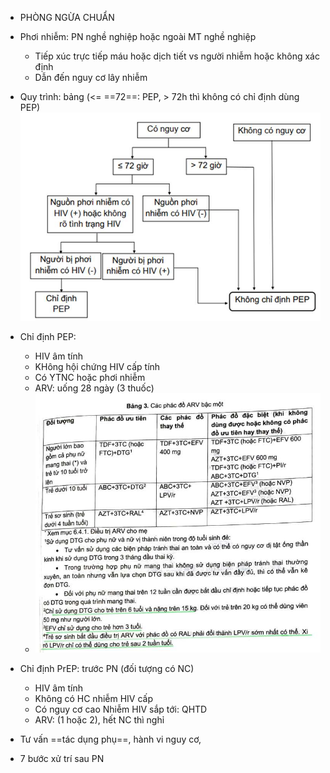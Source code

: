 - PHÒNG NGỪA CHUẨN  
- Phơi nhiễm: PN nghề nghiệp hoặc ngoài MT nghề nghiệp  
	- Tiếp xúc trực tiếp máu hoặc dịch tiết vs người nhiễm hoặc không xác định  
	- Dẫn đến nguy cơ lây nhiễm  
- Quy trình: bảng (<= ==72==: PEP, > 72h thì không có chỉ định dùng PEP)  
![Phòng ngừa phơi nhiễm HIV-1687333907135.jpeg](../../../200%20Files/image/image/Ph%C3%B2ng%20ng%E1%BB%ABa%20ph%C6%A1i%20nhi%E1%BB%85m%20HIV-1687333907135.jpeg)  
  
- Chỉ định PEP:  
	- HIV âm tính  
	- KHông hội chứng HIV cấp tính  
	- Có YTNC hoặc phơi nhiễm  
	- ARV: uống 28 ngày (3 thuốc)  
	- ![Phòng ngừa phơi nhiễm HIV-1690969155032.jpeg](../../../200%20Files/image/image/Ph%C3%B2ng%20ng%E1%BB%ABa%20ph%C6%A1i%20nhi%E1%BB%85m%20HIV-1690969155032.jpeg)  
- Chỉ định PrEP: trước PN (đối tượng có NC)  
	- HIV âm tính  
	- Không có HC nhiễm HIV cấp  
	- Có nguy cơ cao Nhiễm HIV sắp tới: QHTD  
	- ARV: (1 hoặc 2), hết NC thì nghỉ  
- Tư vấn ==tác dụng phụ==, hành vi nguy cơ,  
- 7 bước xử trí sau PN  
